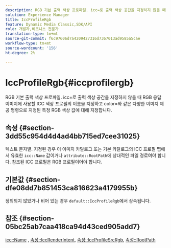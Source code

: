 ```yaml
---
description: RGB 기본 출력 색상 프로파일. icc=로 출력 색상 공간을 지정하지 않을 때 RGB 응답 이미지에 사용할 ICC 색상 프로필의 이름을 지정하고 color=와 같은 다양한 이미지 제공 명령으로 지정된 특정 RGB 색상 값에 대해 지정합니다.
solution: Experience Manager
title: IccProfileRgb
feature: Dynamic Media Classic,SDK/API
role: 개발자,비즈니스 전문가
translation-type: tm+mt
source-git-commit: f6c97606d7a4209427316d7367013ad9585a5cae
workflow-type: tm+mt
source-wordcount: '156'
ht-degree: 2%

---
```



# IccProfileRgb{#iccprofilergb}

RGB 기본 출력 색상 프로파일. icc=로 출력 색상 공간을 지정하지 않을 때 RGB 응답 이미지에 사용할 ICC 색상 프로필의 이름을 지정하고 color=와 같은 다양한 이미지 제공 명령으로 지정된 특정 RGB 색상 값에 대해 지정합니다.

## 속성 {#section-3dd55c954d4d4ad4bb715ed7cee31025}

텍스트 문자열. 지정된 경우 이 이미지 카탈로그 또는 기본 카탈로그의 ICC 프로필 맵에서 유효한 `icc::Name` 값이거나 `attribute::RootPath`에 상대적인 파일 경로여야 합니다. 참조된 ICC 프로필은 RGB 프로필이어야 합니다.

## 기본값 {#section-dfe08dd7b851453ca816623a4179955b}

정의되지 않았거나 비어 있는 경우 `default::IccProfileRgb`에서 상속됩니다.

## 참조 {#section-05bc25ab7caa418ca94d43ced905add7}

[icc::Name](../../../../../is-api/image-catalog/image-serving-api-ref/c-image-catalog-reference/c-icc-profile-map-reference/r-name-icc.md#reference-9e7d3c8e35434981a3dfac66b8946cbe) ,  [속성::IccRenderIntent](../../../../../is-api/image-catalog/image-serving-api-ref/c-image-catalog-reference/c-attributes-reference/r-iccrenderintent.md#reference-012f207f28bd4406a5368d23ed95a51f),  [속성::IccProfileSrcRgb](../../../../../is-api/image-catalog/image-serving-api-ref/c-image-catalog-reference/c-attributes-reference/r-iccprofilesrcrgb.md#reference-b8e576d075b44f5c94d95bfb5aa22ae2),  [속성::RootPath](../../../../../is-api/image-catalog/image-serving-api-ref/c-image-catalog-reference/c-attributes-reference/r-rootpath.md#reference-17d57e5967be403b8408fa7214017494)
